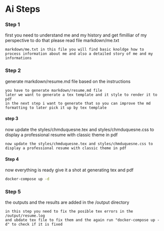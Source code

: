 Ai Steps
===================


### Step 1

first you need to understand me and my history and get fimilliar of my perspective
to do that please read file markdown/me.txt

```
markdown/me.txt in this file you will find basic knoldge how to process information about me and also a detailed story of me and my informations
```

### Step 2

generate markdown/resume.md file based on the instructions

```
you have to generate markdown/resume.md file
later we want to generate a tex template and it style to render it to pdf
in the next step i want to generate that so you can improve the md formatting to later pick it up by tex template
```

#### step 3

now update the styles/chmduquesne.tex and styles/chmduquesne.css to display a professional resume with classic theme in pdf

```
now update the styles/chmduquesne.tex and styles/chmduquesne.css to display a professional resume with classic theme in pdf
```

#### Step 4

now everything is ready give it a shot at generating tex and pdf

```bash
docker-compose up -d
```


### Step 5

the outputs and the results are added in the /output directory

```
in this step you need to fix the posible tex errors in the /output/resume.log
and ubdate tex file to fix them and the again run "docker-compose up -d" to check if it is fixed
```
